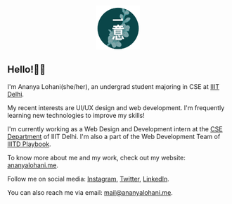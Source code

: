 <p align='center'>
  <a href="https://ananyalohani.me">
    <img src="ichii.png" alt="ichii" height="100"/>
  </a>
</p>

## Hello!✌🏽

I'm Ananya Lohani(she/her), an undergrad student majoring in CSE at [IIIT Delhi](https://iiitd.ac.in).

My recent interests are UI/UX design and web development. I'm frequently learning new technologies to improve my skills!

I'm currently working as a Web Design and Development intern at the [CSE Department](https://cse.iiitd.ac.in) of IIIT Delhi. I'm also a part of the Web Development Team of [IIITD Playbook](https://github.com/iiitdplaybook/iiitdplaybook).

To know more about me and my work, check out my website: [ananyalohani.me](https://ananyalohani.me).

Follow me on social media: [Instagram](https://www.instagram.com/ananyalohani_), [Twitter](https://twitter.com/ananyalohani_/), [LinkedIn](https://linkedin.com/in/ananyalohani/).

You can also reach me via email: [mail@ananyalohani.me](mailto:mail@ananyalohani.me).
